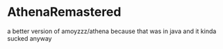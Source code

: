 # AthenaRemastered
a better version of amoyzzz/athena because that was in java and it kinda sucked anyway

